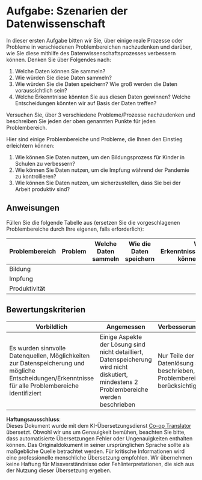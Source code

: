 <!--
CO_OP_TRANSLATOR_METADATA:
{
  "original_hash": "4e0f1773b9bee1be3b28f9fe2c71b3de",
  "translation_date": "2025-08-23T23:58:26+00:00",
  "source_file": "1-Introduction/01-defining-data-science/assignment.md",
  "language_code": "de"
}
-->
# Aufgabe: Szenarien der Datenwissenschaft

In dieser ersten Aufgabe bitten wir Sie, über einige reale Prozesse oder Probleme in verschiedenen Problembereichen nachzudenken und darüber, wie Sie diese mithilfe des Datenwissenschaftsprozesses verbessern können. Denken Sie über Folgendes nach:

1. Welche Daten können Sie sammeln?
1. Wie würden Sie diese Daten sammeln?
1. Wie würden Sie die Daten speichern? Wie groß werden die Daten voraussichtlich sein?
1. Welche Erkenntnisse könnten Sie aus diesen Daten gewinnen? Welche Entscheidungen könnten wir auf Basis der Daten treffen?

Versuchen Sie, über 3 verschiedene Probleme/Prozesse nachzudenken und beschreiben Sie jeden der oben genannten Punkte für jeden Problembereich.

Hier sind einige Problembereiche und Probleme, die Ihnen den Einstieg erleichtern können:

1. Wie können Sie Daten nutzen, um den Bildungsprozess für Kinder in Schulen zu verbessern?
1. Wie können Sie Daten nutzen, um die Impfung während der Pandemie zu kontrollieren?
1. Wie können Sie Daten nutzen, um sicherzustellen, dass Sie bei der Arbeit produktiv sind?

## Anweisungen

Füllen Sie die folgende Tabelle aus (ersetzen Sie die vorgeschlagenen Problembereiche durch Ihre eigenen, falls erforderlich):

| Problembereich | Problem | Welche Daten sammeln | Wie die Daten speichern | Welche Erkenntnisse/Entscheidungen können wir treffen | 
|----------------|---------|-----------------------|--------------------------|--------------------------------------|
| Bildung | | | | |
| Impfung | | | | |
| Produktivität | | | | |

## Bewertungskriterien

Vorbildlich | Angemessen | Verbesserungswürdig
--- | --- | -- |
Es wurden sinnvolle Datenquellen, Möglichkeiten zur Datenspeicherung und mögliche Entscheidungen/Erkenntnisse für alle Problembereiche identifiziert | Einige Aspekte der Lösung sind nicht detailliert, Datenspeicherung wird nicht diskutiert, mindestens 2 Problembereiche werden beschrieben | Nur Teile der Datenlösung sind beschrieben, nur ein Problembereich wird berücksichtigt.

**Haftungsausschluss**:  
Dieses Dokument wurde mit dem KI-Übersetzungsdienst [Co-op Translator](https://github.com/Azure/co-op-translator) übersetzt. Obwohl wir uns um Genauigkeit bemühen, beachten Sie bitte, dass automatisierte Übersetzungen Fehler oder Ungenauigkeiten enthalten können. Das Originaldokument in seiner ursprünglichen Sprache sollte als maßgebliche Quelle betrachtet werden. Für kritische Informationen wird eine professionelle menschliche Übersetzung empfohlen. Wir übernehmen keine Haftung für Missverständnisse oder Fehlinterpretationen, die sich aus der Nutzung dieser Übersetzung ergeben.